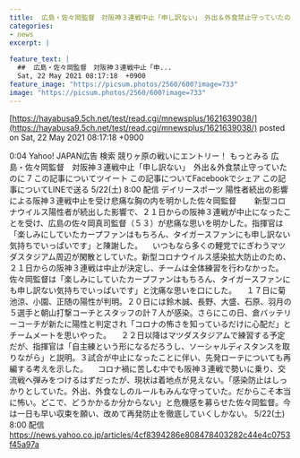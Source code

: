 ```yaml
---
title:  広島・佐々岡監督　対阪神３連戦中止「申し訳ない」　外出＆外食禁止守っていたのに  
categories:
- news
excerpt: |
  
feature_text: |
  ##  広島・佐々岡監督　対阪神３連戦中止「申...
  Sat, 22 May 2021 08:17:18  +0900
feature_image: "https://picsum.photos/2560/600?image=733"
image: "https://picsum.photos/2560/600?image=733"
---
```


[https://hayabusa9.5ch.net/test/read.cgi/mnewsplus/1621639038/](https://hayabusa9.5ch.net/test/read.cgi/mnewsplus/1621639038/)
posted on Sat, 22 May 2021 08:17:18  +0900

<!--more-->

0:04 Yahoo! JAPAN広告 検索 競りヶ原の戦いにエントリー！ もっとみる 広島・佐々岡監督　対阪神３連戦中止「申し訳ない」　外出＆外食禁止守っていたのに 7 この記事についてツイート この記事についてFacebookでシェア この記事についてLINEで送る 5/22(土) 8:00 配信 デイリースポーツ 陽性者続出の影響による阪神３連戦中止を受け悲痛な胸の内を明かした佐々岡監督　 　新型コロナウイルス陽性者が続出した影響で、２１日からの阪神３連戦が中止になったことを受け、広島の佐々岡真司監督（５３）が悲痛な思いを明かした。指揮官は「楽しみにしていたカープファンはもちろん、タイガースファンにも申し訳ない気持ちでいっぱいです」と陳謝した。 　いつもなら多くの鯉党でにぎわうマツダスタジアム周辺が閑散としていた。新型コロナウイルス感染拡大防止のため、２１日からの阪神３連戦は中止が決定し、チームは全体練習を行わなかった。佐々岡監督は「楽しみにしていたカープファンはもちろん、タイガースファンにも申し訳ない気持ちでいっぱいです」と沈痛な思いを口にした。 　１７日に菊池涼、小園、正随の陽性が判明。２０日には鈴木誠、長野、大盛、石原、羽月の５選手と朝山打撃コーチとスタッフの計７人が感染。さらにこの日、倉バッテリーコーチが新たに陽性と判定され「コロナの怖さを知っているだけに心配だ」とチームメートを思いやった。 　２２日以降はマツダスタジアムで練習する予定だが、指揮官は「自主練という形になるだろうし、ソーシャルディスタンスを取りながら」と説明。３試合が中止になったことに伴い、先発ローテについても再編する考えを示した。 　コロナ禍に苦しむ中でも阪神３連戦で勢いに乗り、交流戦へ弾みをつけるはずだったが、現状は着地点が見えない。「感染防止はしっかりとしていた。外出、外食なしのルールもみんな守っていた。だからこそ本当に怖い。どこで、どうかかるか分からない」と危機感を募らせた佐々岡監督。今は一日も早い収束を願い、改めて再発防止を徹底していくしかない。 5/22(土) 8:00 配信 https://news.yahoo.co.jp/articles/4cf8394286e808478403282c44e4c0753f45a97a
